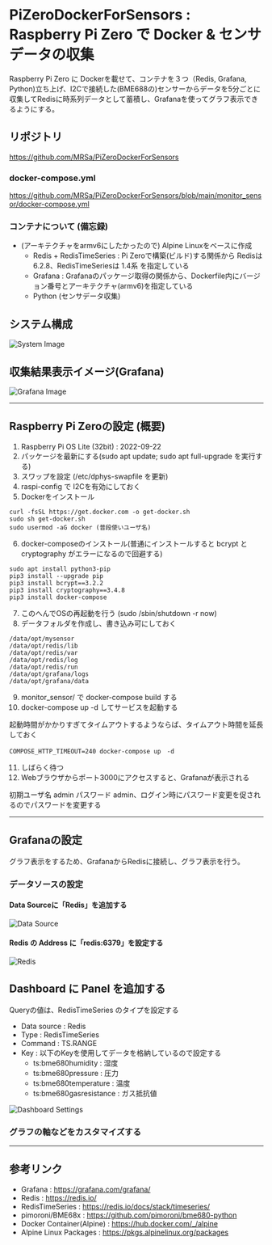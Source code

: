 # PiZeroDockerForSensors : Raspberry Pi Zero で Docker & センサデータの収集
Raspberry Pi Zero に Dockerを載せて、コンテナを３つ（Redis, Grafana, Python)立ち上げ、I2Cで接続した(BME688の)センサーからデータを5分ごとに収集してRedisに時系列データとして蓄積し、Grafanaを使ってグラフ表示できるようにする。

## リポジトリ
https://github.com/MRSa/PiZeroDockerForSensors

### docker-compose.yml
https://github.com/MRSa/PiZeroDockerForSensors/blob/main/monitor_sensor/docker-compose.yml

### コンテナについて (備忘録)
- (アーキテクチャをarmv6にしたかったので) Alpine Linuxをベースに作成
   - Redis + RedisTimeSeries : Pi Zeroで構築(ビルド)する関係から Redisは 6.2.8、RedisTimeSeriesは 1.4系 を指定している
   - Grafana : Grafanaのパッケージ取得の関係から、Dockerfile内にバージョン番号とアーキテクチャ(armv6)を指定している
   - Python (センサデータ収集)

## システム構成
![System Image](https://github.com/MRSa/PiZeroDockerForSensors/blob/main/pics/pizero.jpg?raw=true)

## 収集結果表示イメージ(Grafana)
![Grafana Image](https://github.com/MRSa/PiZeroDockerForSensors/blob/main/pics/grafana.jpg?raw=true)

---------------------------------------

## Raspberry Pi Zeroの設定 (概要)
1. Raspberry Pi OS Lite (32bit) : 2022-09-22
2. パッケージを最新にする(sudo apt update; sudo apt full-upgrade を実行する)
3. スワップを設定 (/etc/dphys-swapfile を更新)
4. raspi-config で I2Cを有効にしておく
5. Dockerをインストール
```
curl -fsSL https://get.docker.com -o get-docker.sh
sudo sh get-docker.sh
sudo usermod -aG docker (普段使いユーザ名)
```
6. docker-composeのインストール(普通にインストールすると bcrypt と cryptography がエラーになるので回避する)
```
sudo apt install python3-pip
pip3 install --upgrade pip
pip3 install bcrypt==3.2.2
pip3 install cryptography==3.4.8
pip3 install docker-compose
```
7. このへんでOSの再起動を行う (sudo /sbin/shutdown -r now)
8. データフォルダを作成し、書き込み可にしておく
```
/data/opt/mysensor
/data/opt/redis/lib
/data/opt/redis/var
/data/opt/redis/log
/data/opt/redis/run
/data/opt/grafana/logs
/data/opt/grafana/data
```
9. monitor_sensor/ で docker-compose build する
10. docker-compose up -d してサービスを起動する

 起動時間がかかりすぎてタイムアウトするようならば、タイムアウト時間を延長しておく
```
COMPOSE_HTTP_TIMEOUT=240 docker-compose up　-d
```
11. しばらく待つ
12. Webブラウザからポート3000にアクセスすると、Grafanaが表示される

初期ユーザ名 admin パスワード admin、ログイン時にパスワード変更を促されるのでパスワードを変更する

---------------------------------------

## Grafanaの設定
グラフ表示をするため、GrafanaからRedisに接続し、グラフ表示を行う。

### データソースの設定
#### Data Sourceに「Redis」を追加する
![Data Source](https://github.com/MRSa/PiZeroDockerForSensors/blob/main/pics/datasource0.jpg?raw=true)

#### Redis の Address に「redis:6379」を設定する
![Redis](https://github.com/MRSa/PiZeroDockerForSensors/blob/main/pics/datasource.jpg?raw=true)

## Dashboard に Panel を追加する

Queryの値は、RedisTimeSeries のタイプを設定する
- Data source : Redis
- Type : RedisTimeSeries
- Command : TS.RANGE
- Key : 以下のKeyを使用してデータを格納しているので設定する
  - ts:bme680humidity : 湿度
  - ts:bme680pressure : 圧力
  - ts:bme680temperature : 温度
  - ts:bme680gasresistance : ガス抵抗値

![Dashboard Settings](https://github.com/MRSa/PiZeroDockerForSensors/blob/main/pics/timeseries.jpg?raw=true)

### グラフの軸などをカスタマイズする

---------------------------------------
## 参考リンク
- Grafana : https://grafana.com/grafana/
- Redis : https://redis.io/
- RedisTimeSeries : https://redis.io/docs/stack/timeseries/
- pimoroni/BME68x : https://github.com/pimoroni/bme680-python
- Docker Container(Alpine) : https://hub.docker.com/_/alpine
- Alpine Linux Packages : https://pkgs.alpinelinux.org/packages
